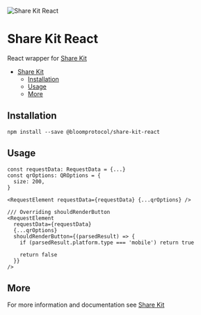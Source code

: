 ![Share Kit React](https://github.com/hellobloom/share-kit/raw/master/images/logo.png)

# Share Kit React

React wrapper for [Share Kit](https://github.com/hellobloom/share-kit#readme)

- [Share Kit](#share-kit)
  - [Installation](#installation)
  - [Usage](#usage)
  - [More](#more)

## Installation

```
npm install --save @bloomprotocol/share-kit-react
```

## Usage

```tsx
const requestData: RequestData = {...}
const qrOptions: QROptions = {
  size: 200,
}

<RequestElement requestData={requestData} {...qrOptions} />

/// Overriding shouldRenderButton
<RequestElement
  requestData={requestData}
  {...qrOptions}
  shouldRenderButton={(parsedResult) => {
    if (parsedResult.platform.type === 'mobile') return true

    return false
  }}
/>
```

## More

For more information and documentation see [Share Kit](https://github.com/hellobloom/share-kit#readme)

